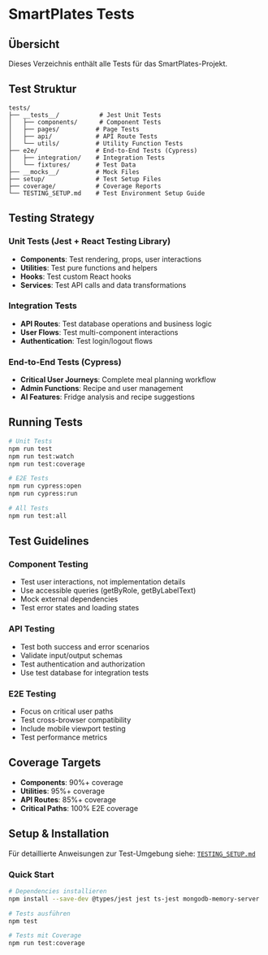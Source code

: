 # SmartPlates Tests

## Übersicht

Dieses Verzeichnis enthält alle Tests für das SmartPlates-Projekt.

## Test Struktur

```
tests/
├── __tests__/           # Jest Unit Tests
│   ├── components/      # Component Tests
│   ├── pages/          # Page Tests
│   ├── api/            # API Route Tests
│   └── utils/          # Utility Function Tests
├── e2e/                # End-to-End Tests (Cypress)
│   ├── integration/    # Integration Tests
│   └── fixtures/       # Test Data
├── __mocks__/          # Mock Files
├── setup/              # Test Setup Files
├── coverage/           # Coverage Reports
└── TESTING_SETUP.md    # Test Environment Setup Guide
```

## Testing Strategy

### Unit Tests (Jest + React Testing Library)
- **Components**: Test rendering, props, user interactions
- **Utilities**: Test pure functions and helpers
- **Hooks**: Test custom React hooks
- **Services**: Test API calls and data transformations

### Integration Tests
- **API Routes**: Test database operations and business logic
- **User Flows**: Test multi-component interactions
- **Authentication**: Test login/logout flows

### End-to-End Tests (Cypress)
- **Critical User Journeys**: Complete meal planning workflow
- **Admin Functions**: Recipe and user management
- **AI Features**: Fridge analysis and recipe suggestions

## Running Tests

```bash
# Unit Tests
npm run test
npm run test:watch
npm run test:coverage

# E2E Tests
npm run cypress:open
npm run cypress:run

# All Tests
npm run test:all
```

## Test Guidelines

### Component Testing
- Test user interactions, not implementation details
- Use accessible queries (getByRole, getByLabelText)
- Mock external dependencies
- Test error states and loading states

### API Testing
- Test both success and error scenarios
- Validate input/output schemas
- Test authentication and authorization
- Use test database for integration tests

### E2E Testing
- Focus on critical user paths
- Test cross-browser compatibility
- Include mobile viewport testing
- Test performance metrics

## Coverage Targets

- **Components**: 90%+ coverage
- **Utilities**: 95%+ coverage
- **API Routes**: 85%+ coverage
- **Critical Paths**: 100% E2E coverage

## Setup & Installation

Für detaillierte Anweisungen zur Test-Umgebung siehe: [`TESTING_SETUP.md`](./TESTING_SETUP.md)

### Quick Start
```bash
# Dependencies installieren
npm install --save-dev @types/jest jest ts-jest mongodb-memory-server

# Tests ausführen
npm test

# Tests mit Coverage
npm run test:coverage
```
